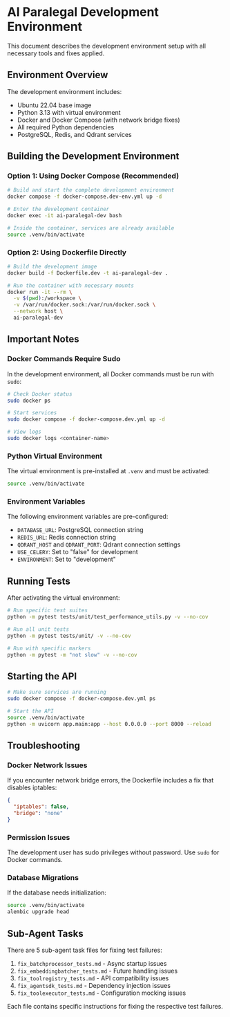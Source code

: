 # AI Paralegal Development Environment

This document describes the development environment setup with all necessary tools and fixes applied.

## Environment Overview

The development environment includes:
- Ubuntu 22.04 base image
- Python 3.13 with virtual environment
- Docker and Docker Compose (with network bridge fixes)
- All required Python dependencies
- PostgreSQL, Redis, and Qdrant services

## Building the Development Environment

### Option 1: Using Docker Compose (Recommended)

```bash
# Build and start the complete development environment
docker compose -f docker-compose.dev-env.yml up -d

# Enter the development container
docker exec -it ai-paralegal-dev bash

# Inside the container, services are already available
source .venv/bin/activate
```

### Option 2: Using Dockerfile Directly

```bash
# Build the development image
docker build -f Dockerfile.dev -t ai-paralegal-dev .

# Run the container with necessary mounts
docker run -it --rm \
  -v $(pwd):/workspace \
  -v /var/run/docker.sock:/var/run/docker.sock \
  --network host \
  ai-paralegal-dev
```

## Important Notes

### Docker Commands Require Sudo

In the development environment, all Docker commands must be run with `sudo`:

```bash
# Check Docker status
sudo docker ps

# Start services
sudo docker compose -f docker-compose.dev.yml up -d

# View logs
sudo docker logs <container-name>
```

### Python Virtual Environment

The virtual environment is pre-installed at `.venv` and must be activated:

```bash
source .venv/bin/activate
```

### Environment Variables

The following environment variables are pre-configured:
- `DATABASE_URL`: PostgreSQL connection string
- `REDIS_URL`: Redis connection string
- `QDRANT_HOST` and `QDRANT_PORT`: Qdrant connection settings
- `USE_CELERY`: Set to "false" for development
- `ENVIRONMENT`: Set to "development"

## Running Tests

After activating the virtual environment:

```bash
# Run specific test suites
python -m pytest tests/unit/test_performance_utils.py -v --no-cov

# Run all unit tests
python -m pytest tests/unit/ -v --no-cov

# Run with specific markers
python -m pytest -m "not slow" -v --no-cov
```

## Starting the API

```bash
# Make sure services are running
sudo docker compose -f docker-compose.dev.yml ps

# Start the API
source .venv/bin/activate
python -m uvicorn app.main:app --host 0.0.0.0 --port 8000 --reload
```

## Troubleshooting

### Docker Network Issues

If you encounter network bridge errors, the Dockerfile includes a fix that disables iptables:
```json
{
  "iptables": false,
  "bridge": "none"
}
```

### Permission Issues

The development user has sudo privileges without password. Use `sudo` for Docker commands.

### Database Migrations

If the database needs initialization:
```bash
source .venv/bin/activate
alembic upgrade head
```

## Sub-Agent Tasks

There are 5 sub-agent task files for fixing test failures:
1. `fix_batchprocessor_tests.md` - Async startup issues
2. `fix_embeddingbatcher_tests.md` - Future handling issues
3. `fix_toolregistry_tests.md` - API compatibility issues
4. `fix_agentsdk_tests.md` - Dependency injection issues
5. `fix_toolexecutor_tests.md` - Configuration mocking issues

Each file contains specific instructions for fixing the respective test failures.